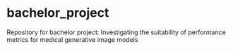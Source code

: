 # bachelor_project
Repository for bachelor project: Investigating the suitability of performance metrics for medical generative image models
